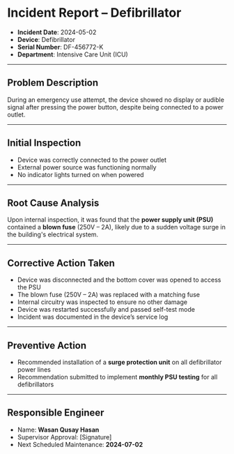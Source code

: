 #  Incident Report – Defibrillator

- **Incident Date**: 2024-05-02  
- **Device**: Defibrillator  
- **Serial Number**: DF-456772-K  
- **Department**: Intensive Care Unit (ICU)

---

##  Problem Description

During an emergency use attempt, the device showed no display or audible signal after pressing the power button, despite being connected to a power outlet.

---

##  Initial Inspection

-  Device was correctly connected to the power outlet  
-  External power source was functioning normally  
-  No indicator lights turned on when powered

---

##  Root Cause Analysis

Upon internal inspection, it was found that the **power supply unit (PSU)** contained a **blown fuse** (250V – 2A), likely due to a sudden voltage surge in the building's electrical system.

---

##  Corrective Action Taken

- Device was disconnected and the bottom cover was opened to access the PSU  
- The blown fuse (250V – 2A) was replaced with a matching fuse  
- Internal circuitry was inspected to ensure no other damage  
- Device was restarted successfully and passed self-test mode  
- Incident was documented in the device’s service log

---

##  Preventive Action

- Recommended installation of a **surge protection unit** on all defibrillator power lines  
- Recommendation submitted to implement **monthly PSU testing** for all defibrillators

---

##  Responsible Engineer

- Name: **Wasan Qusay Hasan**  
- Supervisor Approval: [Signature]  
- Next Scheduled Maintenance: **2024-07-02**
